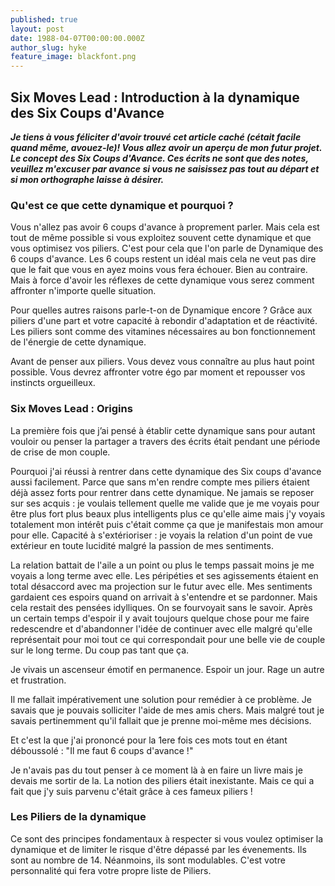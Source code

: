```yaml
---
published: true
layout: post
date: 1988-04-07T00:00:00.000Z
author_slug: hyke
feature_image: blackfont.png
---
```

## Six Moves Lead : Introduction à la dynamique des Six Coups d'Avance

***Je tiens à vous féliciter d'avoir trouvé cet article caché (cétait facile quand même, avouez-le)! Vous allez avoir un aperçu de mon futur projet. Le concept des Six Coups d'Avance. Ces écrits ne sont que des notes, veuillez m'excuser par avance si vous ne saisissez pas tout au départ et si mon orthographe laisse à désirer.***

### Qu'est ce que cette dynamique et pourquoi ?

Vous n'allez pas avoir 6 coups d'avance à proprement parler. Mais cela est tout de même possible si vous exploitez souvent cette dynamique et que vous optimisez vos piliers.
C'est pour cela que l'on parle de Dynamique des 6 coups d'avance. Les 6 coups restent un idéal mais cela ne veut pas dire que le fait que vous en ayez moins vous fera échouer. Bien au contraire. Mais à force d'avoir les réflexes de cette dynamique vous serez comment affronter n'importe quelle situation.

Pour quelles autres raisons parle-t-on de Dynamique encore ?
Grâce aux piliers d'une part et votre capacité à rebondir d'adaptation et de réactivité. 
Les piliers sont comme des vitamines nécessaires au bon fonctionnement de l'énergie de cette dynamique.

Avant de penser aux piliers. Vous devez vous connaître au plus haut point possible. Vous devrez affronter votre égo par moment et repousser vos instincts orgueilleux.


### Six Moves Lead : Origins

La première fois que j’ai pensé à établir cette dynamique sans pour autant vouloir ou penser la partager a travers des écrits était pendant une période de crise de mon couple.

Pourquoi j'ai réussi à rentrer dans cette dynamique des Six coups d'avance aussi facilement.
Parce que sans m'en rendre compte mes piliers étaient déjà assez forts pour rentrer dans cette dynamique.
Ne jamais se reposer sur ses acquis : je voulais tellement quelle me valide que je me voyais pour être plus fort plus beaux plus intelligents plus ce qu'elle aime mais j'y voyais totalement mon intérêt puis c'était comme ça que je manifestais mon amour pour elle.
Capacité à s'extérioriser : je voyais la relation d'un point de vue extérieur en toute lucidité malgré la passion de mes sentiments.

La relation battait de l'aile a un point ou plus le temps passait moins je me voyais a long terme avec elle. Les péripéties et ses agissements étaient en total désaccord avec ma projection sur le futur avec elle. Mes sentiments gardaient ces espoirs quand on arrivait à s'entendre et se pardonner. Mais cela restait des pensées idylliques. On se fourvoyait sans le savoir. Après un certain temps d'espoir il y avait toujours quelque chose pour me faire redescendre et d'abandonner l'idée de continuer avec elle malgré qu'elle représentait pour moi tout ce qui correspondait pour une belle vie de couple sur le long terme. Du coup pas tant que ça.

Je vivais un ascenseur émotif en permanence. Espoir un jour. Rage un autre et frustration. 

Il me fallait impérativement une solution pour remédier à ce problème. Je savais que je pouvais solliciter l'aide de mes amis chers. Mais malgré tout je savais pertinemment qu'il fallait que je prenne moi-même mes décisions.

Et c'est la que j'ai prononcé pour la 1ere fois ces mots tout en étant déboussolé : "Il me faut 6 coups d'avance !"

Je n'avais pas du tout penser à ce moment là à en faire un livre mais je devais me sortir de la. La notion des piliers était inexistante. Mais ce qui a fait que j'y suis parvenu c'était grâce à ces fameux piliers !

### Les Piliers de la dynamique

Ce sont des principes fondamentaux à respecter si vous voulez optimiser la dynamique et de limiter le risque d'être dépassé par les évenements. Ils sont au nombre de 14. Néanmoins, ils sont modulables. C'est votre personnalité qui fera votre propre liste de Piliers.
